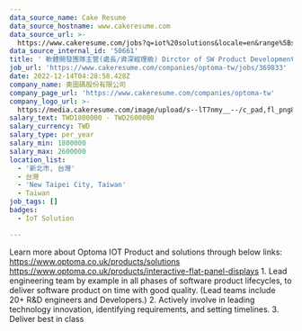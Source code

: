 ```yaml
---
data_source_name: Cake Resume
data_source_hostname: www.cakeresume.com
data_source_url: >-
  https://www.cakeresume.com/jobs?q=iot%20solutions&locale=en&range%5Bsalary_range%5D%5Bmin%5D=1000000
data_source_internal_id: '50661'
title: ' 軟體開發團隊主管(處長/資深經理級) Dirctor of SW Product Development Division'
job_url: 'https://www.cakeresume.com/companies/optoma-tw/jobs/369833'
date: 2022-12-14T04:28:58.428Z
company_name: 奧圖碼股份有限公司
company_page_url: 'https://www.cakeresume.com/companies/optoma-tw'
company_logo_url: >-
  https://media.cakeresume.com/image/upload/s--lT7nmy__--/c_pad,fl_png8,h_200,w_200/v1550216467/ymbeuvqejgn6vacmqhrr.png
salary_text: TWD1800000 - TWD2600000
salary_currency: TWD
salary_type: per_year
salary_min: 1800000
salary_max: 2600000
location_list:
  - '新北市, 台灣'
  - 台灣
  - 'New Taipei City, Taiwan'
  - Taiwan
job_tags: []
badges:
  - IoT Solution

---
```


Learn more about Optoma IOT Product and solutions through below links: https://www.optoma.co.uk/products/solutions https://www.optoma.co.uk/products/interactive-flat-panel-displays 1. Lead engineering team by example in all phases of software product lifecycles, to deliver software product on time with good quality. (Lead teams include 20+ R&D engineers and Developers.) 2. Actively involve in leading technology innovation, identifying requirements, and setting timelines. 3. Deliver best in class